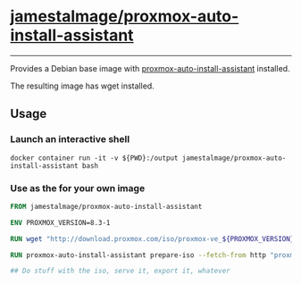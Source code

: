 # [jamestalmage/proxmox-auto-install-assistant](https://github.com/jamestalmage/proxmox-auto-install-assistant-container) 
--------------------------------------------

Provides a Debian base image with [proxmox-auto-install-assistant](https://pve.proxmox.com/wiki/Automated_Installation#Assistant_Tool) installed.

The resulting image has wget installed.

## Usage

### Launch an interactive shell

```shell
docker container run -it -v ${PWD}:/output jamestalmage/proxmox-auto-install-assistant bash
```

### Use as the for your own image

```dockerfile
FROM jamestalmage/proxmox-auto-install-assistant

ENV PROXMOX_VERSION=8.3-1

RUN wget "http://download.proxmox.com/iso/proxmox-ve_${PROXMOX_VERSION}.iso"

RUN proxmox-auto-install-assistant prepare-iso --fetch-from http "proxmox-ve_${PROXMOX_VERSION}.iso" --url http://example.org/answerfile/proxmox

## Do stuff with the iso, serve it, export it, whatever
```